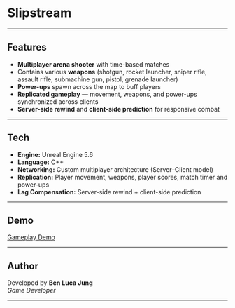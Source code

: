 # Slipstream

---

## Features

- **Multiplayer arena shooter** with time-based matches  
- Contains various **weapons** (shotgun, rocket launcher, sniper rifle, assault rifle, submachine gun, pistol, grenade launcher)  
- **Power-ups** spawn across the map to buff players
- **Replicated gameplay** — movement, weapons, and power-ups synchronized across clients  
- **Server-side rewind** and **client-side prediction** for responsive combat 

---

## Tech

- **Engine:** Unreal Engine 5.6
- **Language:** C++  
- **Networking:** Custom multiplayer architecture (Server–Client model)  
- **Replication:** Player movement, weapons, player scores, match timer and power-ups
- **Lag Compensation:** Server-side rewind + client-side prediction  

---

## Demo

[Gameplay Demo]((https://youtu.be/KwpuWXSm03I))

---

## Author

Developed by **Ben Luca Jung**  
*Game Developer*

---
